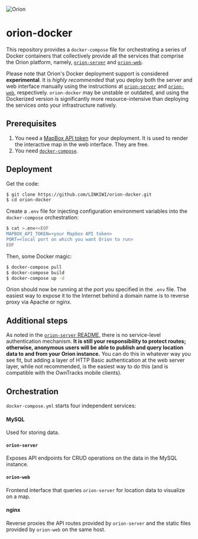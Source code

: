 ![Orion](https://static.kevinlin.info/orion-banner.png)

# orion-docker

This repository provides a `docker-compose` file for orchestrating a series of Docker containers that collectively provide all the services that comprise the Orion platform, namely, [`orion-server`](https://github.com/LINKIWI/orion-server) and [`orion-web`](https://github.com/LINKIWI/orion-web).

Please note that Orion's Docker deployment support is considered **experimental**. It is *highly recommended* that you deploy both the server and web interface manually using the instructions at [`orion-server`](https://github.com/LINKIWI/orion-server) and [`orion-web`](https://github.com/LINKIWI/orion-web), respectively. `orion-docker` may be unstable or outdated, and using the Dockerized version is significantly more resource-intensive than deploying the services onto your infrastructure natively.

## Prerequisites

1. You need a [MapBox API token](https://www.mapbox.com/help/how-access-tokens-work/) for your deployment. It is used to render the interactive map in the web interface. They are free.
2. You need [`docker-compose`](https://docs.docker.com/compose/install/).

## Deployment

Get the code:

```bash
$ git clone https://github.com/LINKIWI/orion-docker.git
$ cd orion-docker
```

Create a `.env` file for injecting configuration environment variables into the `docker-compose` orchestration:

```bash
$ cat >.env<<EOF
MAPBOX_API_TOKEN=<your Mapbox API token>
PORT=<local port on which you want Orion to run>
EOF
```

Then, some Docker magic:

```bash
$ docker-compose pull
$ docker-compose build
$ docker-compose up -d
```

Orion should now be running at the port you specified in the `.env` file. The easiest way to expose it to the Internet behind a domain name is to reverse proxy via Apache or nginx.

## Additional steps

As noted in the [`orion-server` README](https://github.com/LINKIWI/orion-server/blob/master/README.md), there is no service-level authentication mechanism. **It is still your responsibility to protect routes; otherwise, anonymous users will be able to publish and query location data to and from your Orion instance.** You can do this in whatever way you see fit, but adding a layer of HTTP Basic authentication at the web server layer, while not recommended, is the easiest way to do this (and is compatible with the OwnTracks mobile clients).

## Orchestration

`docker-compose.yml` starts four independent services:

#### MySQL

Used for storing data.

#### `orion-server`

Exposes API endpoints for CRUD operations on the data in the MySQL instance.

#### `orion-web`

Frontend interface that queries `orion-server` for location data to visualize on a map.

#### nginx

Reverse proxies the API routes provided by `orion-server` and the static files provided by `orion-web` on the same host.
